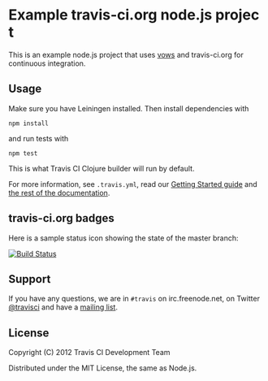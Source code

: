 # Example travis-ci.org node.js projec   t

This is an example node.js project that uses [vows](http://vowsjs.org) and
travis-ci.org for continuous integration.

## Usage

Make sure you have Leiningen installed. Then install dependencies with

    npm install

and run tests with

    npm test

This is what Travis CI Clojure builder will run by default.

For more information, see `.travis.yml`, read our [Getting Started guide](http://about.travis-ci.org/docs/user/getting-started/) and [the rest of the documentation](http://about.travis-ci.org/).


## travis-ci.org badges

Here is a sample status icon showing the state of the master branch:

[![Build Status](https://secure.travis-ci.org/travis-ci/travis-ci-node.js-example.png?branch=master)](http://travis-ci.org/travis-ci/travis-ci-node.js-example)


## Support

If you have any questions, we are in `#travis` on irc.freenode.net, on Twitter [@travisci](http://twitter.com/travisci) and have a [mailing list](https://groups.google.com/forum/#!forum/travis-ci).


## License

Copyright (C) 2012 Travis CI Development Team

Distributed under the MIT License, the same as Node.js. 
